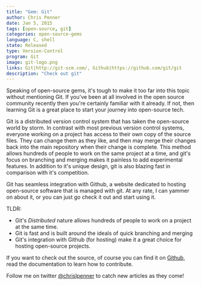 ```yaml
---
title: "Gem: Git"
author: Chris Penner
date: Jan 5, 2015
tags: [open-source, git]
categories: open-source-gems
language: C, shell
state: Released
type: Version-Control
program: Git
image: git-logo.png
links: Git|http://git-scm.com/, Github|https://github.com/git/git
description: "Check out git"
---
```


Speaking of open-source gems, it's tough to make it too far into this topic
without mentioning Git. If you've been at all involved in the open source
community recently then you're certainly familiar with it already. If not, then
learning Git is a great place to start your journey into open-source tech.

Git is a distributed version control system that has taken the
open-source world by storm. In contrast with most previous version
control systems, everyone working on a project has access to their
own copy of the source files. They can change them as they like, and
then may merge their changes back into the main repository when their
change is complete. This method allows hundreds of people to work on the
same project at a time, and git's focus on branching and merging makes
it painless to add experimental features. In addition to it's unique
design, git is also blazing fast in comparison with it's competition.

Git has seamless integration with Github, a website dedicated to hosting
open-source software that is managed with git. At any rate, I can yammer
on about it, or you can just go check it out and start using it.

TLDR:

* Git's *Distributed* nature allows hundreds of people to work on a project
    at the same time.
* Git is fast and is built around the ideals of quick branching and merging
* Git's integration with Github (for hosting) make it a great choice for hosting
    open-source projects.

If you want to check out the source, of course you can find it on
[Github](https://github.com/git/git), read the documentation to learn how to
contribute.

Follow me on twitter [@chrislpenner](http://www.twitter.com/chrislpenner) to catch new articles as they come!
